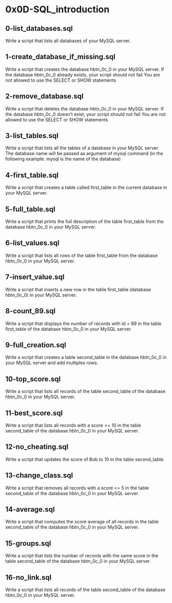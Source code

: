 # 0x0D-SQL_introduction
## 0-list_databases.sql
Write a script that lists all databases of your MySQL server.
## 1-create_database_if_missing.sql
Write a script that creates the database hbtn_0c_0 in your MySQL server.
If the database hbtn_0c_0 already exists, your script should not fail
You are not allowed to use the SELECT or SHOW statements
## 2-remove_database.sql
Write a script that deletes the database hbtn_0c_0 in your MySQL server.
If the database hbtn_0c_0 doesn’t exist, your script should not fail
You are not allowed to use the SELECT or SHOW statements
## 3-list_tables.sql
Write a script that lists all the tables of a database in your MySQL server.
The database name will be passed as argument of mysql command (in the following example: mysql is the name of the database)
## 4-first_table.sql
Write a script that creates a table called first_table in the current database in your MySQL server.
## 5-full_table.sql
Write a script that prints the full description of the table first_table from the database hbtn_0c_0 in your MySQL server.
## 6-list_values.sql
Write a script that lists all rows of the table first_table from the database hbtn_0c_0 in your MySQL server.
## 7-insert_value.sql
Write a script that inserts a new row in the table first_table (database hbtn_0c_0) in your MySQL server.
## 8-count_89.sql
Write a script that displays the number of records with id = 89 in the table first_table of the database hbtn_0c_0 in your MySQL server.
## 9-full_creation.sql
Write a script that creates a table second_table in the database hbtn_0c_0 in your MySQL server and add multiples rows.
## 10-top_score.sql
Write a script that lists all records of the table second_table of the database hbtn_0c_0 in your MySQL server.
## 11-best_score.sql
Write a script that lists all records with a score >= 10 in the table second_table of the database hbtn_0c_0 in your MySQL server.
## 12-no_cheating.sql
Write a script that updates the score of Bob to 10 in the table second_table.
## 13-change_class.sql
Write a script that removes all records with a score <= 5 in the table second_table of the database hbtn_0c_0 in your MySQL server.
## 14-average.sql
Write a script that computes the score average of all records in the table second_table of the database hbtn_0c_0 in your MySQL server.
## 15-groups.sql
Write a script that lists the number of records with the same score in the table second_table of the database hbtn_0c_0 in your MySQL server.
## 16-no_link.sql
Write a script that lists all records of the table second_table of the database hbtn_0c_0 in your MySQL server.
